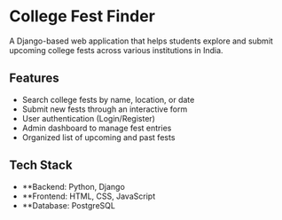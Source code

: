 # College Fest Finder

A Django-based web application that helps students explore and submit upcoming college fests across various institutions in India.

## Features

-  Search college fests by name, location, or date
-  Submit new fests through an interactive form
-  User authentication (Login/Register)
-  Admin dashboard to manage fest entries
-  Organized list of upcoming and past fests

## Tech Stack

- **Backend: Python, Django
- **Frontend: HTML, CSS, JavaScript
- **Database: PostgreSQL
